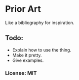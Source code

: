 # Prior Art

Like a bibliography for inspiration.

## Todo:
- Explain how to use the thing.
- Make it pretty.
- Give examples.

### License: MIT
